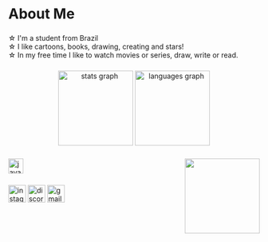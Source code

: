 ###





<h1 align="left"> About Me</h3>





###





<p align="left"> ☆ I'm a student from Brazil<br> ☆ I like cartoons, books, drawing, creating and stars!<br>☆ In my free time I like to watch movies or series, draw, write or read.</p>





###




<div align="center">

  <img src="https://github-readme-stats.vercel.app/api?username=vivistar&hide_title=false&hide_rank=false&show_icons=true&include_all_commits=true&count_private=true&disable_animations=false&theme=dracula&locale=en&hide_border=false" height="150" alt="stats graph"  />

  <img src="https://github-readme-stats.vercel.app/api/top-langs?username=vivistar&locale=en&hide_title=false&layout=compact&card_width=320&langs_count=5&theme=nightowl&hide_border=false" height="150" alt="languages graph"  />

</div>



###



<img align="right" height="150" src="https://gifdb.com/images/high/pixel-art-twinkling-stars-09oxyedobdk17wbr.gif"  />



###



<div align="left">

  <img src="https://cdn.jsdelivr.net/gh/devicons/devicon/icons/javascript/javascript-original.svg" height="30" alt="javascript logo"  />

</div>



###



<div align="left">

  <img src="https://img.shields.io/static/v1?message=Instagram&logo=instagram&label=&color=E4405F&logoColor=white&labelColor=&style=for-the-badge" height="35" alt="instagram logo"  />

  <img src="https://img.shields.io/static/v1?message=Discord&logo=discord&label=&color=7289DA&logoColor=white&labelColor=&style=for-the-badge" height="35" alt="discord logo"  />

  <img src="https://img.shields.io/static/v1?message=Gmail&logo=gmail&label=&color=D14836&logoColor=white&labelColor=&style=for-the-badge" height="35" alt="gmail logo"  />

</div>



###



<br clear="both">



<div align="center">

